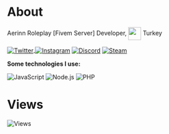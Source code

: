 # About

Aerinn Roleplay [Fivem Server] Developer, <img width="30" align="center" src="https://image.flaticon.com/icons/svg/555/555560.svg"> Turkey

<a href="https://twitter.com/bayleux" target="_blank">
<img align="center" alt="Twitter" src="https://img.shields.io/badge/-Twitter-1DA1F2?style=flat-square&logo=twitter&logoColor=white" />
<a href="https://instagram.com/haasanerdem" target="_blank">
<img align="center" alt="Instagram" src="https://img.shields.io/badge/-Instagram-EB1DD6?style=flat-square&logo=instagram&logoColor=white" /></a> 
 <a href="https://discord.gg/phYbZzchzr" target="_blank"><img align="center" alt="Discord" src="https://img.shields.io/badge/-Discord-7289DA?style=flat-square&logo=discord&logoColor=white" /></a> 
<a href="https://steamcommunity.com/id/hasanerdem" target="_blank">
<img align="center" alt="Steam" src="https://img.shields.io/badge/-Steam-171a21?style=flat-square&logo=steam&logoColor=white" /></a><br>

**Some technologies I use:**

<img alt="JavaScript" src="https://img.shields.io/badge/-JavaScript-edb200?style=flat-square&logo=javascript&logoColor=white" /> <img alt="Node.js" src="https://img.shields.io/badge/-Node.js-43853d?style=flat-square&logo=Node.js&logoColor=white" />
<img alt="PHP" src="https://img.shields.io/badge/-Php-FF0000?style=flat-square&logo=Php&logoColor=white" />

# Views

![Views](https://komarev.com/ghpvc/?username=BayLeux&style=flat-square&color=ff69b4)
